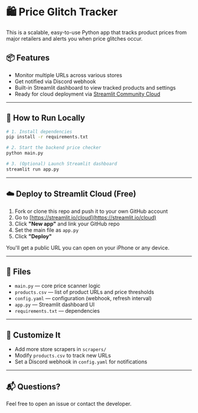 # 🛍️ Price Glitch Tracker

This is a scalable, easy-to-use Python app that tracks product prices from major retailers and alerts you when price glitches occur.

## 📦 Features

- Monitor multiple URLs across various stores
- Get notified via Discord webhook
- Built-in Streamlit dashboard to view tracked products and settings
- Ready for cloud deployment via [Streamlit Community Cloud](https://streamlit.io/cloud)

---

## 🚀 How to Run Locally

```bash
# 1. Install dependencies
pip install -r requirements.txt

# 2. Start the backend price checker
python main.py

# 3. (Optional) Launch Streamlit dashboard
streamlit run app.py
```

---

## ☁️ Deploy to Streamlit Cloud (Free)

1. Fork or clone this repo and push it to your own GitHub account
2. Go to [https://streamlit.io/cloud](https://streamlit.io/cloud)
3. Click **"New app"** and link your GitHub repo
4. Set the main file as `app.py`
5. Click **"Deploy"**

You'll get a public URL you can open on your iPhone or any device.

---

## 📁 Files

- `main.py` — core price scanner logic
- `products.csv` — list of product URLs and price thresholds
- `config.yaml` — configuration (webhook, refresh interval)
- `app.py` — Streamlit dashboard UI
- `requirements.txt` — dependencies

---

## 🧩 Customize It

- Add more store scrapers in `scrapers/`
- Modify `products.csv` to track new URLs
- Set a Discord webhook in `config.yaml` for notifications

---

## 📬 Questions?

Feel free to open an issue or contact the developer.